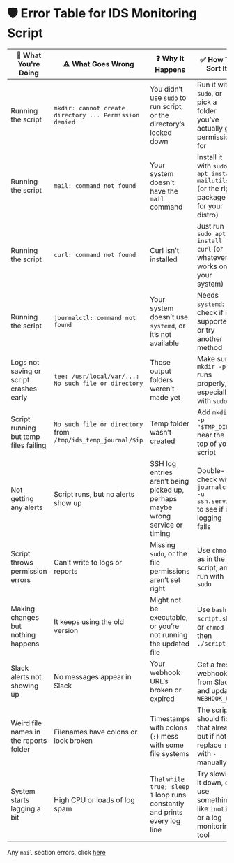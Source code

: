 # 🛡️ Error Table for IDS Monitoring Script

| 🧩 What You're Doing                         | ⚠️ What Goes Wrong                                             | ❓ Why It Happens                                                                  | ✅ How To Sort It                                                           |
|---------------------------------------------|----------------------------------------------------------------|-----------------------------------------------------------------------------------|------------------------------------------------------------------------------|
| Running the script                          | `mkdir: cannot create directory ... Permission denied`         | You didn’t use `sudo` to run script, or the directory’s locked down                            | Run it with `sudo`, or pick a folder you’ve actually got permission for     |
| Running the script                          | `mail: command not found`                                      | Your system doesn’t have the `mail` command                                      | Install it with `sudo apt install mailutils` (or the right package for your distro) |
| Running the script                          | `curl: command not found`                                      | Curl isn’t installed                                                              | Just run `sudo apt install curl` (or whatever works on your system)         |
| Running the script                          | `journalctl: command not found`                                | Your system doesn’t use `systemd`, or it’s not available                          | Needs `systemd`: check if it’s supported or try another method             |
| Logs not saving or script crashes early     | `tee: /usr/local/var/...: No such file or directory`           | Those output folders weren’t made yet                                             | Make sure `mkdir -p` runs properly, especially with `sudo`                  |
| Script running but temp files failing       | `No such file or directory` from `/tmp/ids_temp_journal/$ip`   | Temp folder wasn’t created                                                        | Add `mkdir -p "$TMP_DIR"` near the top of your script                       |
| Not getting any alerts                      | Script runs, but no alerts show up                             | SSH log entries aren’t being picked up, perhaps maybe wrong service or timing            | Double-check with `journalctl -u ssh.service` to see if it’s logging fails  |
| Script throws permission errors             | Can’t write to logs or reports                                 | Missing `sudo`, or the file permissions aren’t set right                          | Use `chmod` as in the script, and run with `sudo`                           |
| Making changes but nothing happens          | It keeps using the old version                                 | Might not be executable, or you’re not running the updated file                   | Use `bash script.sh`, or `chmod +x` then `./script.sh`                      |
| Slack alerts not showing up                 | No messages appear in Slack                                    | Your webhook URL’s broken or expired                                              | Get a fresh webhook from Slack and update `WEBHOOK_URL`                     |
| Weird file names in the reports folder      | Filenames have colons or look broken                           | Timestamps with colons (`:`) mess with some file systems                          | The script should fix that already but if not, replace `:` with `-` manually  |
| System starts lagging a bit                 | High CPU or loads of log spam                                  | That `while true; sleep 1` loop runs constantly and prints every log line         | Try slowing it down, or use something like `inotify` or a log monitoring tool |

Any `mail` section errors, click [here](../email_config.md)

